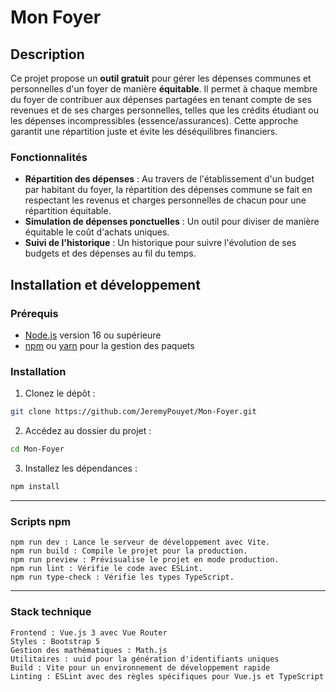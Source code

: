 # Mon Foyer

## Description

Ce projet propose un **outil gratuit** pour gérer les dépenses communes et personnelles d'un foyer de manière **équitable**. Il permet à chaque membre du foyer de contribuer aux dépenses partagées en tenant compte de ses revenues et de ses charges personnelles, telles que les crédits étudiant ou les dépenses incompressibles (essence/assurances). Cette approche garantit une répartition juste et évite les déséquilibres financiers.

### Fonctionnalités

- **Répartition des dépenses** : Au travers de l'établissement d'un budget par habitant du foyer, la répartition des dépenses commune se fait en respectant les revenus et charges personnelles de chacun pour une répartition équitable.
- **Simulation de dépenses ponctuelles** : Un outil pour diviser de manière équitable le coût d'achats uniques.
- **Suivi de l'historique** : Un historique pour suivre l'évolution de ses budgets et des dépenses au fil du temps.

## Installation et développement

### Prérequis

- [Node.js](https://nodejs.org/) version 16 ou supérieure
- [npm](https://www.npmjs.com/) ou [yarn](https://yarnpkg.com/) pour la gestion des paquets

### Installation

1. Clonez le dépôt :
  ```bash
  git clone https://github.com/JeremyPouyet/Mon-Foyer.git
  ```
2. Accédez au dossier du projet :
  ```bash
  cd Mon-Foyer
  ```
3. Installez les dépendances :
  ```bash
  npm install
  ```
---
### Scripts npm

    npm run dev : Lance le serveur de développement avec Vite.
    npm run build : Compile le projet pour la production.
    npm run preview : Prévisualise le projet en mode production.
    npm run lint : Vérifie le code avec ESLint.
    npm run type-check : Vérifie les types TypeScript.
---

### Stack technique

    Frontend : Vue.js 3 avec Vue Router
    Styles : Bootstrap 5
    Gestion des mathématiques : Math.js
    Utilitaires : uuid pour la génération d'identifiants uniques
    Build : Vite pour un environnement de développement rapide
    Linting : ESLint avec des règles spécifiques pour Vue.js et TypeScript